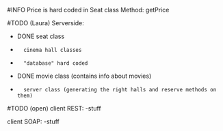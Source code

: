 #INFO
Price is hard coded in Seat class Method: getPrice


#TODO (Laura)
Serverside:
- DONE	seat class
-		cinema hall classes
-		"database" hard coded
- DONE	movie class (contains info about movies)
-		server class (generating the right halls and reserve methods on them)


#TODO (open)
client REST:
-stuff

client SOAP:
-stuff